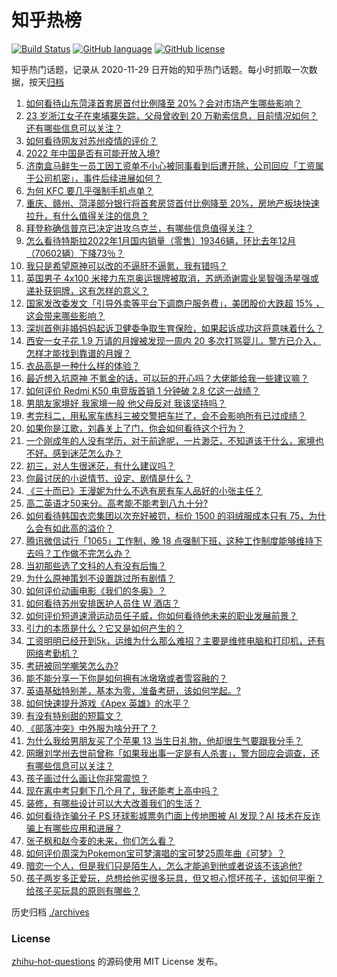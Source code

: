 # 知乎热榜
[![Build Status](https://github.com/ToWeLong/zhihu-hot-questions/workflows/CI/badge.svg)](https://github.com/ToWeLong/zhihu-hot-questions/actions)
[![GitHub language](https://img.shields.io/badge/language-golang-orange.svg)](https://golang.org/)
[![GitHub license](https://img.shields.io/github/license/ToWeLong/zhihu-hot-questions)](https://github.com/ToWeLong/zhihu-hot-questions/blob/main/LICENSE)

知乎热门话题，记录从 2020-11-29 日开始的知乎热门话题。每小时抓取一次数据，按天[归档](./archives)

<!-- BEGIN -->

1. [如何看待山东菏泽首套房首付比例降至 20%？会对市场产生哪些影响？](https://www.zhihu.com/question/517236250)
1. [23 岁浙江女子在柬埔寨失踪，父母曾收到 20 万勒索信息，目前情况如何？还有哪些信息可以关注？](https://www.zhihu.com/question/517231180)
1. [如何看待网友对苏州疫情的评价？](https://www.zhihu.com/question/501857013)
1. [2022 年中国是否有可能开放入境?](https://www.zhihu.com/question/517046242)
1. [济南盒马鲜生一员工因工资单不小心被同事看到后遭开除，公司回应「工资属于公司机密」，事件后续进展如何？](https://www.zhihu.com/question/517232467)
1. [为何 KFC 要几乎强制手机点单？](https://www.zhihu.com/question/337011684)
1. [重庆、赣州、菏泽部分银行将首套房贷首付比例降至 20%，房地产板块快速拉升，有什么值得关注的信息？](https://www.zhihu.com/question/517273004)
1. [拜登称确信普京已决定进攻乌克兰，有哪些信息值得关注？](https://www.zhihu.com/question/517426806)
1. [怎么看待特斯拉2022年1月国内销量（零售）19346辆，环比去年12月（70602辆）下降73％？](https://www.zhihu.com/question/516577123)
1. [我只是希望原神可以改的不逼肝不逼氪，我有错吗？](https://www.zhihu.com/question/516701192)
1. [英国男子 4x100 米接力东京奥运银牌被取消，苏炳添谢震业吴智强汤星强或递补获铜牌，这有怎样的意义？](https://www.zhihu.com/question/517388025)
1. [国家发改委发文「引导外卖等平台下调商户服务费」，美团股价大跌超  15% ，这会带来哪些影响？](https://www.zhihu.com/question/517295368)
1. [深圳首例非婚妈妈起诉卫健委争取生育保险，如果起诉成功这将意味着什么？](https://www.zhihu.com/question/517440827)
1. [西安一女子花 1.9 万请的月嫂被发现一周内 20 多次打骂婴儿，警方已介入，怎样才能找到靠谱的月嫂？](https://www.zhihu.com/question/517435497)
1. [衣品高是一种什么样的体验？](https://www.zhihu.com/question/55191170)
1. [最近想入坑原神 不氪金的话，可以玩的开心吗？大佬能给我一些建议嘛？](https://www.zhihu.com/question/517422052)
1. [如何评价 Redmi K50 电竞版首销 1 分钟破 2.8 亿这一战绩？](https://www.zhihu.com/question/517242946)
1. [男朋友家境好 我家境一般 他父母反对 我该坚持吗？](https://www.zhihu.com/question/517408419)
1. [考完科二，用私家车练科三被交警把车拦了，会不会影响所有已过成绩？](https://www.zhihu.com/question/515450357)
1. [如果你是江歌，刘鑫关上了门，你会如何看待这个行为？](https://www.zhihu.com/question/515709154)
1. [一个刚成年的人没有学历，对于前途呢，一片渺茫，不知道该干什么，家境也不好。感到迷茫怎么办？](https://www.zhihu.com/question/517300324)
1. [初三，对人生很迷茫，有什么建议吗？](https://www.zhihu.com/question/517357475)
1. [你最讨厌的小说情节、设定、剧情是什么？](https://www.zhihu.com/question/386992988)
1. [《三十而已》王漫妮为什么不选有房有车人品好的小张主任？](https://www.zhihu.com/question/499782129)
1. [高二英语才50来分。高考能不能考到八九十分?](https://www.zhihu.com/question/517168279)
1. [如何看待韩国衣恋集团以次充好被罚，标价 1500 的羽绒服成本只有 75，为什么会有如此高的溢价？](https://www.zhihu.com/question/515600036)
1. [腾讯微信试行「1065」工作制，晚 18 点强制下班，这种工作制度能够维持下去吗？工作做不完怎么办？](https://www.zhihu.com/question/517288573)
1. [当初那些选了文科的人有没有后悔？](https://www.zhihu.com/question/462661816)
1. [为什么原神策划不设置跳过所有剧情？](https://www.zhihu.com/question/510592759)
1. [如何评价动画电影《我们的冬奥》？](https://www.zhihu.com/question/511627455)
1. [如何看待苏州安排医护人员住 W 酒店？](https://www.zhihu.com/question/517158744)
1. [如何评价短道速滑运动员任子威，你如何看待他未来的职业发展前景？](https://www.zhihu.com/question/517312392)
1. [引力的本质是什么？它又是如何产生的？](https://www.zhihu.com/question/26853364)
1. [工资明明已经开到5k，运维为什么那么难招？主要是维修电脑和打印机，还有网络考勤机？](https://www.zhihu.com/question/516727752)
1. [考研被同学嘲笑怎么办?](https://www.zhihu.com/question/517046076)
1. [能不能分享一下你是如何拥有冰墩墩或者雪容融的？](https://www.zhihu.com/question/517323538)
1. [英语基础特别差，基本为零，准备考研，该如何学起。?](https://www.zhihu.com/question/377048744)
1. [如何快速提升游戏《Apex 英雄》的水平？](https://www.zhihu.com/question/513430256)
1. [有没有特别甜的短篇文？](https://www.zhihu.com/question/508046425)
1. [《部落冲突》中外服为啥分开了？](https://www.zhihu.com/question/516973676)
1. [为什么我给男朋友买了个苹果 13 当生日礼物，他却很生气要跟我分手？](https://www.zhihu.com/question/517090764)
1. [网曝刘学州去世前曾称「如果我出事一定是有人杀害」，警方回应会调查，还有哪些信息可以关注？](https://www.zhihu.com/question/517236102)
1. [孩子画过什么画让你非常震惊？](https://www.zhihu.com/question/341046974)
1. [现在离中考只剩下几个月了，我还能考上高中吗？](https://www.zhihu.com/question/516992284)
1. [装修，有哪些设计可以大大改善我们的生活？](https://www.zhihu.com/question/516952752)
1. [如何看待诈骗分子 PS 环球影城票务门面上传地图被 AI 发现？AI 技术在反诈骗上有哪些应用和进展？](https://www.zhihu.com/question/517109875)
1. [张子枫和赵今麦的未来，你们怎么看？](https://www.zhihu.com/question/369374154)
1. [如何评价周深为Pokemon宝可梦演唱的宝可梦25周年曲《可梦》？](https://www.zhihu.com/question/517052761)
1. [暗恋一个人，但是我们只是陌生人，怎么才能追到他或者说该不该追他?](https://www.zhihu.com/question/517389056)
1. [孩子两岁多正爱玩，总想给他买很多玩具，但又担心惯坏孩子，该如何平衡？给孩子买玩具的原则有哪些？](https://www.zhihu.com/question/515729674)

<!-- END -->

历史归档 [./archives](./archives)


### License
[zhihu-hot-questions](https://github.com/towelong/zhihu-hot-questions) 的源码使用 MIT License 发布。